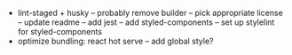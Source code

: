 - lint-staged + husky
– probably remove builder
– pick appropriate license
– update readme
– add jest
– add styled-components
– set up stylelint for styled-components
- optimize bundling: react hot serve
– add global style?